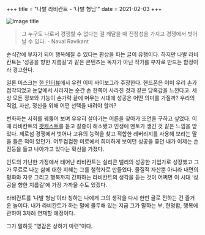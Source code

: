 +++
title = "나발 라비칸트 - ‘나발 형님'"
date = 2021-02-03
+++

![Image title](https://bear-images.sfo2.cdn.digitaloceanspaces.com/kang-1662213313.webp)

> 그 누구도 나로서 경쟁할 수 없다는 걸 깨달을 때 진정성을 가지고 경쟁에서 벗어날 수 있다. - Naval Ravikant

순식간에 부자가 되어 행복해질 수 있다는 환상을 파는 글이 유행이다. 하지만 나발 라비칸트는 ‘성공을 향한 지름길’과 같은 콘텐츠는 독자가 아닌 작가를 부자로 만드는 함정이라 경고한다.

일론 머스크는 [한 인터뷰](https://biz.chosun.com/site/data/html_dir/2017/07/02/2017070200574.html)에서 우린 이미 사이보그라 주장한다. 핸드폰은 이미 우리 손과 접착되었고 눈앞에서 사라지는 순간 손 한쪽이 사라진 것과 같은 당혹감을 느낀다고. 세상 모든 정보와 기능이 손가락 끝에 머무는 시대에 성공은 어떤 의미를 가질까? 우리의 직업, 자산, 정신을 위해 어떤 선택을 내려야 할까?

변화하는 사회를 꿰뚫어 보며 유유히 살아가는 어른을 찾아가 조언을 구하고 싶었다. 이때 라비칸트의 [팟캐스트](https://nav.al/)를 듣고 갈증이 해소됐고 인생에 멘토가 생긴 것 같은 느낌을 받았다. 제로섬 경쟁에서 벗어나 고유의 능력을 찾고 적합한 레버리지를 사용해 보라는 말을 들은 적이 있던가. 어두컴컴한 미로에서 희미하게 보이던 성공을 좇던 내가 이제는 손전등을 들고 나아가고 있다는 확신을 가졌다.

인도의 가난한 가정에서 태어난 라비칸트는 실리콘 밸리의 성공한 기업가로 성장했고 그가 무료로 나눈 삶에 대한 지혜는 그를 철학자로 만들었다. 물질적 자산뿐 아니라 내면의 평화와 자유 그리고 행복까지 간파하는 라비칸트의 생각을 듣는 것이 어쩌면 이 시대 ‘성공을 향한 지름길’에 가장 가까울 수도 있겠다.

라비칸트를 ‘나발 형님’이라 칭하는 나에게 그의 생각을 다시 한번 글로 전하는 건 즐거운 놀이다. 내가 라비칸트가 하는 말에 몰두해 있는 지금 그가 말하는 부, 현명함, 행복에 관하여 3차례 연재할 예정이다.

그가 말하듯 “영감은 상하기 마련”이다.